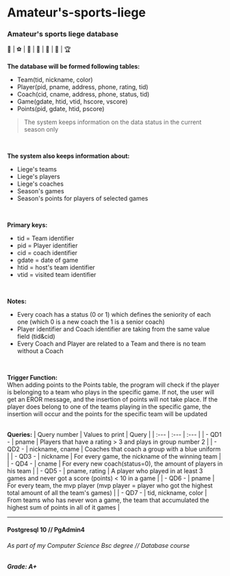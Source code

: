# Amateur's-sports-liege
### Amateur's sports liege database
:football: | :soccer: | :basketball: | :tennis: | :bowling: | :8ball: | :trophy:
</br>
</br>
**The database will be formed following tables:**</br>
- Team(tid, nickname, color)</br>
- Player(pid, pname, address, phone, rating, tid)</br>
- Coach(cid, cname, address, phone, status, tid)</br>
- Game(gdate, htid, vtid, hscore, vscore)</br>
- Points(pid, gdate, htid, pscore)</br>


>The system keeps information on the data status in the current season only
</br>

**The system also keeps information about:**</br>
-	Liege's teams</br>
-	Liege's players</br>
-	Liege's coaches</br>
-	Season's games</br>
-	Season's points for players of selected games</br>
</br>

**Primary keys:**
-	tid = Team identifier
-	pid = Player identifier
-	cid = coach identifier
-	gdate = date of game
-	htid = host's team identifier
-	vtid = visited team identifier
</br>

**Notes:**
-	Every coach has a status (0 or 1) which defines the seniority of each one (which 0 is a new coach the 1 is a senior coach)
-	Player identifier and Coach identifier are taking from the same value field (tid&cid)
-	Every Coach and Player are related to a Team and there is no team without a Coach
</br>



**Trigger Function:**</br>
When adding points to the Points table, the program will check if the player is belonging to a team who plays in the specific game. If not, the user will get an EROR message, and the insertion of points will not take place. If the player does belong to one of the teams playing in the specific game, the insertion will occur and the points for the specific team will be updated
</br>
</br>

**Queries:**
| Query number  | Values to print      | Query         |
| :---          | :---                 | :---          |
| - QD1 -       | pname                | Players that have a rating > 3 and plays in group number 2     |
| - QD2 -       | nickname, cname      | Coaches that coach a group with a blue uniform                 |
| - QD3 -       | nickname             | For every game, the nickname of the winning team                 |
| - QD4 -       | cname                | For every new coach(status=0), the amount of players in his team                 |
| - QD5 -       | pname, rating        | A player who played in at least 3 games and never got a score (points) < 10 in a game                                            |
| - QD6 -       | pname                | For every team, the mvp player (mvp player = player who got the highest total amount                                           of all the team's games)                 |
| - QD7 -       | tid, nickname, color | From teams who has never won a game, the team that accumulated the highest sum of                                              points in all of it games                 |

---
#### Postgresql 10 // PgAdmin4 </br>
###### As part of my Computer Science Bsc degree // Database course </br>
##### **Grade:** A+

